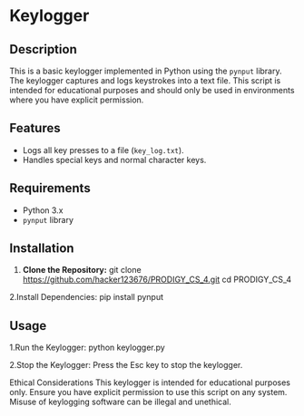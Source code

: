 # Keylogger

## Description

This is a basic keylogger implemented in Python using the `pynput` library. The keylogger captures and logs keystrokes into a text file. This script is intended for educational purposes and should only be used in environments where you have explicit permission.

## Features

- Logs all key presses to a file (`key_log.txt`).
- Handles special keys and normal character keys.

## Requirements

- Python 3.x
- `pynput` library

## Installation

1. **Clone the Repository:**
   git clone https://github.com/hacker123676/PRODIGY_CS_4.git
   cd PRODIGY_CS_4
   
2.Install Dependencies:
   pip install pynput

## Usage

1.Run the Keylogger:
python keylogger.py

2.Stop the Keylogger:
Press the Esc key to stop the keylogger.

Ethical Considerations
This keylogger is intended for educational purposes only. Ensure you have explicit permission to use this script on any system. Misuse of keylogging software can be illegal and unethical.
